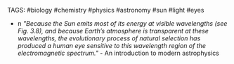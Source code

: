 TAGS: #biology #chemistry #physics #astronomy #sun #light #eyes 

- n *"Because the Sun emits most of its energy at visible wavelengths (see Fig. 3.8), and because Earth’s atmosphere is transparent at these wavelengths, the evolutionary process of natural selection has produced a human eye sensitive to this wavelength region of the electromagnetic spectrum."* - An introduction to modern astrophysics

